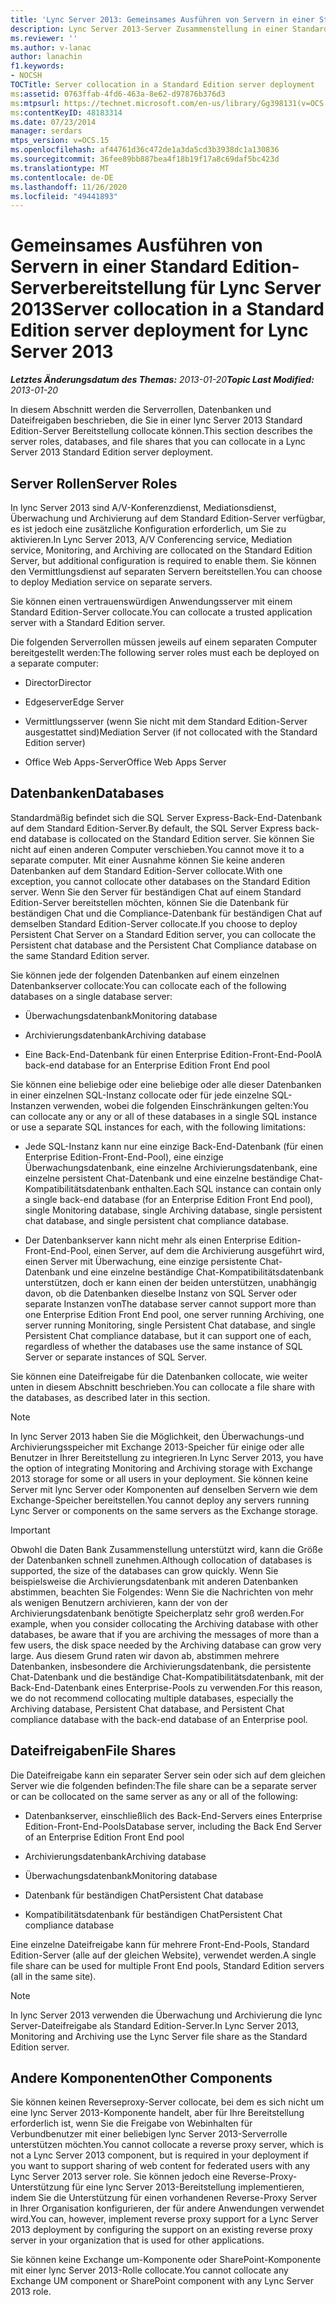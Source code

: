 ```yaml
---
title: 'Lync Server 2013: Gemeinsames Ausführen von Servern in einer Standard Edition-Serverbereitstellung'
description: Lync Server 2013-Server Zusammenstellung in einer Standard Edition-Server Bereitstellung.
ms.reviewer: ''
ms.author: v-lanac
author: lanachin
f1.keywords:
- NOCSH
TOCTitle: Server collocation in a Standard Edition server deployment
ms:assetid: 0763ffab-4fd6-463a-8e62-d97876b376d3
ms:mtpsurl: https://technet.microsoft.com/en-us/library/Gg398131(v=OCS.15)
ms:contentKeyID: 48183314
ms.date: 07/23/2014
manager: serdars
mtps_version: v=OCS.15
ms.openlocfilehash: af44761d36c472de1a3da5cd3b3938dc1a130836
ms.sourcegitcommit: 36fee89bb887bea4f18b19f17a8c69daf5bc423d
ms.translationtype: MT
ms.contentlocale: de-DE
ms.lasthandoff: 11/26/2020
ms.locfileid: "49441893"
---
```

# <a name="server-collocation-in-a-standard-edition-server-deployment-for-lync-server-2013"></a><span data-ttu-id="379ca-103">Gemeinsames Ausführen von Servern in einer Standard Edition-Serverbereitstellung für Lync Server 2013</span><span class="sxs-lookup"><span data-stu-id="379ca-103">Server collocation in a Standard Edition server deployment for Lync Server 2013</span></span>

<div data-xmlns="http://www.w3.org/1999/xhtml">

<div class="topic" data-xmlns="http://www.w3.org/1999/xhtml" data-msxsl="urn:schemas-microsoft-com:xslt" data-cs="https://msdn.microsoft.com/">

<div data-asp="https://msdn2.microsoft.com/asp">



</div>

<div id="mainSection">

<div id="mainBody"><span data-ttu-id="379ca-104">

<span> </span></span><span class="sxs-lookup"><span data-stu-id="379ca-104">

<span> </span></span></span>

<span data-ttu-id="379ca-105">_**Letztes Änderungsdatum des Themas:** 2013-01-20_</span><span class="sxs-lookup"><span data-stu-id="379ca-105">_**Topic Last Modified:** 2013-01-20_</span></span>

<span data-ttu-id="379ca-106">In diesem Abschnitt werden die Serverrollen, Datenbanken und Dateifreigaben beschrieben, die Sie in einer lync Server 2013 Standard Edition-Server Bereitstellung collocate können.</span><span class="sxs-lookup"><span data-stu-id="379ca-106">This section describes the server roles, databases, and file shares that you can collocate in a Lync Server 2013 Standard Edition server deployment.</span></span>

<div>

## <a name="server-roles"></a><span data-ttu-id="379ca-107">Server Rollen</span><span class="sxs-lookup"><span data-stu-id="379ca-107">Server Roles</span></span>

<span data-ttu-id="379ca-108">In lync Server 2013 sind A/V-Konferenzdienst, Mediationsdienst, Überwachung und Archivierung auf dem Standard Edition-Server verfügbar, es ist jedoch eine zusätzliche Konfiguration erforderlich, um Sie zu aktivieren.</span><span class="sxs-lookup"><span data-stu-id="379ca-108">In Lync Server 2013, A/V Conferencing service, Mediation service, Monitoring, and Archiving are collocated on the Standard Edition Server, but additional configuration is required to enable them.</span></span> <span data-ttu-id="379ca-109">Sie können den Vermittlungsdienst auf separaten Servern bereitstellen.</span><span class="sxs-lookup"><span data-stu-id="379ca-109">You can choose to deploy Mediation service on separate servers.</span></span>

<span data-ttu-id="379ca-110">Sie können einen vertrauenswürdigen Anwendungsserver mit einem Standard Edition-Server collocate.</span><span class="sxs-lookup"><span data-stu-id="379ca-110">You can collocate a trusted application server with a Standard Edition server.</span></span>

<span data-ttu-id="379ca-111">Die folgenden Serverrollen müssen jeweils auf einem separaten Computer bereitgestellt werden:</span><span class="sxs-lookup"><span data-stu-id="379ca-111">The following server roles must each be deployed on a separate computer:</span></span>

  - <span data-ttu-id="379ca-112">Director</span><span class="sxs-lookup"><span data-stu-id="379ca-112">Director</span></span>

  - <span data-ttu-id="379ca-113">Edgeserver</span><span class="sxs-lookup"><span data-stu-id="379ca-113">Edge Server</span></span>

  - <span data-ttu-id="379ca-114">Vermittlungsserver (wenn Sie nicht mit dem Standard Edition-Server ausgestattet sind)</span><span class="sxs-lookup"><span data-stu-id="379ca-114">Mediation Server (if not collocated with the Standard Edition server)</span></span>

  - <span data-ttu-id="379ca-115">Office Web Apps-Server</span><span class="sxs-lookup"><span data-stu-id="379ca-115">Office Web Apps Server</span></span>

</div>

<div>

## <a name="databases"></a><span data-ttu-id="379ca-116">Datenbanken</span><span class="sxs-lookup"><span data-stu-id="379ca-116">Databases</span></span>

<span data-ttu-id="379ca-117">Standardmäßig befindet sich die SQL Server Express-Back-End-Datenbank auf dem Standard Edition-Server.</span><span class="sxs-lookup"><span data-stu-id="379ca-117">By default, the SQL Server Express back-end database is collocated on the Standard Edition server.</span></span> <span data-ttu-id="379ca-118">Sie können Sie nicht auf einen anderen Computer verschieben.</span><span class="sxs-lookup"><span data-stu-id="379ca-118">You cannot move it to a separate computer.</span></span> <span data-ttu-id="379ca-119">Mit einer Ausnahme können Sie keine anderen Datenbanken auf dem Standard Edition-Server collocate.</span><span class="sxs-lookup"><span data-stu-id="379ca-119">With one exception, you cannot collocate other databases on the Standard Edition server.</span></span> <span data-ttu-id="379ca-120">Wenn Sie den Server für beständigen Chat auf einem Standard Edition-Server bereitstellen möchten, können Sie die Datenbank für beständigen Chat und die Compliance-Datenbank für beständigen Chat auf demselben Standard Edition-Server collocate.</span><span class="sxs-lookup"><span data-stu-id="379ca-120">If you choose to deploy Persistent Chat Server on a Standard Edition server, you can collocate the Persistent chat database and the Persistent Chat Compliance database on the same Standard Edition server.</span></span>

<span data-ttu-id="379ca-121">Sie können jede der folgenden Datenbanken auf einem einzelnen Datenbankserver collocate:</span><span class="sxs-lookup"><span data-stu-id="379ca-121">You can collocate each of the following databases on a single database server:</span></span>

  - <span data-ttu-id="379ca-122">Überwachungsdatenbank</span><span class="sxs-lookup"><span data-stu-id="379ca-122">Monitoring database</span></span>

  - <span data-ttu-id="379ca-123">Archivierungsdatenbank</span><span class="sxs-lookup"><span data-stu-id="379ca-123">Archiving database</span></span>

  - <span data-ttu-id="379ca-124">Eine Back-End-Datenbank für einen Enterprise Edition-Front-End-Pool</span><span class="sxs-lookup"><span data-stu-id="379ca-124">A back-end database for an Enterprise Edition Front End pool</span></span>

<span data-ttu-id="379ca-125">Sie können eine beliebige oder eine beliebige oder alle dieser Datenbanken in einer einzelnen SQL-Instanz collocate oder für jede einzelne SQL-Instanzen verwenden, wobei die folgenden Einschränkungen gelten:</span><span class="sxs-lookup"><span data-stu-id="379ca-125">You can collocate any or any or all of these databases in a single SQL instance or use a separate SQL instances for each, with the following limitations:</span></span>

  - <span data-ttu-id="379ca-126">Jede SQL-Instanz kann nur eine einzige Back-End-Datenbank (für einen Enterprise Edition-Front-End-Pool), eine einzige Überwachungsdatenbank, eine einzelne Archivierungsdatenbank, eine einzelne persistent Chat-Datenbank und eine einzelne beständige Chat-Kompatibilitätsdatenbank enthalten.</span><span class="sxs-lookup"><span data-stu-id="379ca-126">Each SQL instance can contain only a single back-end database (for an Enterprise Edition Front End pool), single Monitoring database, single Archiving database, single persistent chat database, and single persistent chat compliance database.</span></span>

  - <span data-ttu-id="379ca-127">Der Datenbankserver kann nicht mehr als einen Enterprise Edition-Front-End-Pool, einen Server, auf dem die Archivierung ausgeführt wird, einen Server mit Überwachung, eine einzige persistente Chat-Datenbank und eine einzelne beständige Chat-Kompatibilitätsdatenbank unterstützen, doch er kann einen der beiden unterstützen, unabhängig davon, ob die Datenbanken dieselbe Instanz von SQL Server oder separate Instanzen von</span><span class="sxs-lookup"><span data-stu-id="379ca-127">The database server cannot support more than one Enterprise Edition Front End pool, one server running Archiving, one server running Monitoring, single Persistent Chat database, and single Persistent Chat compliance database, but it can support one of each, regardless of whether the databases use the same instance of SQL Server or separate instances of SQL Server.</span></span>

<span data-ttu-id="379ca-128">Sie können eine Dateifreigabe für die Datenbanken collocate, wie weiter unten in diesem Abschnitt beschrieben.</span><span class="sxs-lookup"><span data-stu-id="379ca-128">You can collocate a file share with the databases, as described later in this section.</span></span>

<div>


> [!NOTE]  
> <span data-ttu-id="379ca-129">In lync Server 2013 haben Sie die Möglichkeit, den Überwachungs-und Archivierungsspeicher mit Exchange 2013-Speicher für einige oder alle Benutzer in Ihrer Bereitstellung zu integrieren.</span><span class="sxs-lookup"><span data-stu-id="379ca-129">In Lync Server 2013, you have the option of integrating Monitoring and Archiving storage with Exchange 2013 storage for some or all users in your deployment.</span></span> <span data-ttu-id="379ca-130">Sie können keine Server mit lync Server oder Komponenten auf denselben Servern wie dem Exchange-Speicher bereitstellen.</span><span class="sxs-lookup"><span data-stu-id="379ca-130">You cannot deploy any servers running Lync Server or components on the same servers as the Exchange storage.</span></span>



</div>

<div>


> [!IMPORTANT]  
> <span data-ttu-id="379ca-131">Obwohl die Daten Bank Zusammenstellung unterstützt wird, kann die Größe der Datenbanken schnell zunehmen.</span><span class="sxs-lookup"><span data-stu-id="379ca-131">Although collocation of databases is supported, the size of the databases can grow quickly.</span></span> <span data-ttu-id="379ca-132">Wenn Sie beispielsweise die Archivierungsdatenbank mit anderen Datenbanken abstimmen, beachten Sie Folgendes: Wenn Sie die Nachrichten von mehr als wenigen Benutzern archivieren, kann der von der Archivierungsdatenbank benötigte Speicherplatz sehr groß werden.</span><span class="sxs-lookup"><span data-stu-id="379ca-132">For example, when you consider collocating the Archiving database with other databases, be aware that if you are archiving the messages of more than a few users, the disk space needed by the Archiving database can grow very large.</span></span> <span data-ttu-id="379ca-133">Aus diesem Grund raten wir davon ab, abstimmen mehrere Datenbanken, insbesondere die Archivierungsdatenbank, die persistente Chat-Datenbank und die beständige Chat-Kompatibilitätsdatenbank, mit der Back-End-Datenbank eines Enterprise-Pools zu verwenden.</span><span class="sxs-lookup"><span data-stu-id="379ca-133">For this reason, we do not recommend collocating multiple databases, especially the Archiving database, Persistent Chat database, and Persistent Chat compliance database with the back-end database of an Enterprise pool.</span></span>



</div>

</div>

<div>

## <a name="file-shares"></a><span data-ttu-id="379ca-134">Dateifreigaben</span><span class="sxs-lookup"><span data-stu-id="379ca-134">File Shares</span></span>

<span data-ttu-id="379ca-135">Die Dateifreigabe kann ein separater Server sein oder sich auf dem gleichen Server wie die folgenden befinden:</span><span class="sxs-lookup"><span data-stu-id="379ca-135">The file share can be a separate server or can be collocated on the same server as any or all of the following:</span></span>

  - <span data-ttu-id="379ca-136">Datenbankserver, einschließlich des Back-End-Servers eines Enterprise Edition-Front-End-Pools</span><span class="sxs-lookup"><span data-stu-id="379ca-136">Database server, including the Back End Server of an Enterprise Edition Front End pool</span></span>

  - <span data-ttu-id="379ca-137">Archivierungsdatenbank</span><span class="sxs-lookup"><span data-stu-id="379ca-137">Archiving database</span></span>

  - <span data-ttu-id="379ca-138">Überwachungsdatenbank</span><span class="sxs-lookup"><span data-stu-id="379ca-138">Monitoring database</span></span>

  - <span data-ttu-id="379ca-139">Datenbank für beständigen Chat</span><span class="sxs-lookup"><span data-stu-id="379ca-139">Persistent Chat database</span></span>

  - <span data-ttu-id="379ca-140">Kompatibilitätsdatenbank für beständigen Chat</span><span class="sxs-lookup"><span data-stu-id="379ca-140">Persistent Chat compliance database</span></span>

<span data-ttu-id="379ca-141">Eine einzelne Dateifreigabe kann für mehrere Front-End-Pools, Standard Edition-Server (alle auf der gleichen Website), verwendet werden.</span><span class="sxs-lookup"><span data-stu-id="379ca-141">A single file share can be used for multiple Front End pools, Standard Edition servers (all in the same site).</span></span>

<div>


> [!NOTE]  
> <span data-ttu-id="379ca-142">In lync Server 2013 verwenden die Überwachung und Archivierung die lync Server-Dateifreigabe als Standard Edition-Server.</span><span class="sxs-lookup"><span data-stu-id="379ca-142">In Lync Server 2013, Monitoring and Archiving use the Lync Server file share as the Standard Edition server.</span></span>



</div>

</div>

<div>

## <a name="other-components"></a><span data-ttu-id="379ca-143">Andere Komponenten</span><span class="sxs-lookup"><span data-stu-id="379ca-143">Other Components</span></span>

<span data-ttu-id="379ca-144">Sie können keinen Reverseproxy-Server collocate, bei dem es sich nicht um eine lync Server 2013-Komponente handelt, aber für Ihre Bereitstellung erforderlich ist, wenn Sie die Freigabe von Webinhalten für Verbundbenutzer mit einer beliebigen lync Server 2013-Serverrolle unterstützen möchten.</span><span class="sxs-lookup"><span data-stu-id="379ca-144">You cannot collocate a reverse proxy server, which is not a Lync Server 2013 component, but is required in your deployment if you want to support sharing of web content for federated users with any Lync Server 2013 server role.</span></span> <span data-ttu-id="379ca-145">Sie können jedoch eine Reverse-Proxy-Unterstützung für eine lync Server 2013-Bereitstellung implementieren, indem Sie die Unterstützung für einen vorhandenen Reverse-Proxy Server in Ihrer Organisation konfigurieren, der für andere Anwendungen verwendet wird.</span><span class="sxs-lookup"><span data-stu-id="379ca-145">You can, however, implement reverse proxy support for a Lync Server 2013 deployment by configuring the support on an existing reverse proxy server in your organization that is used for other applications.</span></span>

<span data-ttu-id="379ca-146">Sie können keine Exchange um-Komponente oder SharePoint-Komponente mit einer lync Server 2013-Rolle collocate.</span><span class="sxs-lookup"><span data-stu-id="379ca-146">You cannot collocate any Exchange UM component or SharePoint component with any Lync Server 2013 role.</span></span>

<span data-ttu-id="379ca-147"></div>

</div>

<span> </span>

</div>

</div>

</span><span class="sxs-lookup"><span data-stu-id="379ca-147"></div>

</div>

<span> </span>

</div>

</div>

</span></span></div>

